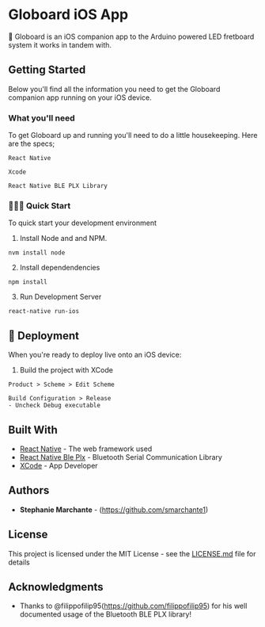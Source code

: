 # Globoard iOS App

📣 Globoard is an iOS companion app to the Arduino powered LED fretboard system it works in tandem with. 

## Getting Started

Below you'll find all the information you need to get the Globoard companion app running on your iOS device.

### What you'll need

To get Globoard up and running you'll need to do a little housekeeping. Here are the specs;

```
React Native
```
```
Xcode
```
```
React Native BLE PLX Library
```

### 🏃🏽‍♀️ Quick Start

To quick start your development environment

1. Install Node and and NPM.

```
nvm install node
```
2. Install dependendencies
```
npm install 
```
3. Run Development Server
```
react-native run-ios
```

## 🚀 Deployment

When you're ready to deploy live onto an iOS device:

1. Build the project with XCode
```
Product > Scheme > Edit Scheme
```
```
Build Configuration > Release
- Uncheck Debug executable
```

## Built With

* [React Native](https://facebook.github.io/react-native/) - The web framework used
* [React Native Ble Plx](https://github.com/Polidea/react-native-ble-plx) - Bluetooth Serial Communication Library
* [XCode](https://developer.apple.com/xcode/) - App Developer

## Authors

* **Stephanie Marchante** - (https://github.com/smarchante1)

## License

This project is licensed under the MIT License - see the [LICENSE.md](LICENSE.md) file for details

## Acknowledgments

* Thanks to @filippofilip95(https://github.com/filippofilip95) for his well documented usage of the Bluetooth BLE PLX library!
